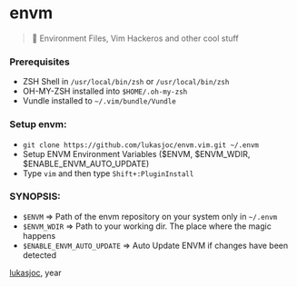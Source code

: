 # envm

> 🍕 Environment Files, Vim Hackeros and other cool stuff

### Prerequisites
- ZSH Shell in ``/usr/local/bin/zsh`` or ``/usr/local/bin/zsh``
- OH-MY-ZSH installed into ``$HOME/.oh-my-zsh``
- Vundle installed to ``~/.vim/bundle/Vundle``

### Setup envm:
- ``git clone https://github.com/lukasjoc/envm.vim.git ~/.envm``
- Setup ENVM Environment Variables ($ENVM, $ENVM_WDIR, $ENABLE_ENVM_AUTO_UPDATE)
- Type ``vim`` and then type ``Shift+:PluginInstall``

### SYNOPSIS:
- ``$ENVM`` => Path of the envm repository on your system only in ``~/.envm``
- ``$ENVM_WDIR`` => Path to your working dir. The place where the magic happens
- ``$ENABLE_ENVM_AUTO_UPDATE`` => Auto Update ENVM if changes have been detected

[lukasjoc](https://lukasjoc.com), year
